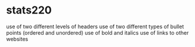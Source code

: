 # stats220
use of two different levels of headers
use of two different types of bullet points (ordered and unordered)
use of bold and italics
use of links to other websites
